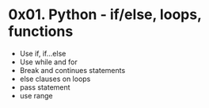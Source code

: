 # 0x01. Python - if/else, loops, functions

- Use if, if...else
- Use while and for
- Break and continues statements
- else clauses on loops
- pass statement
- use range
